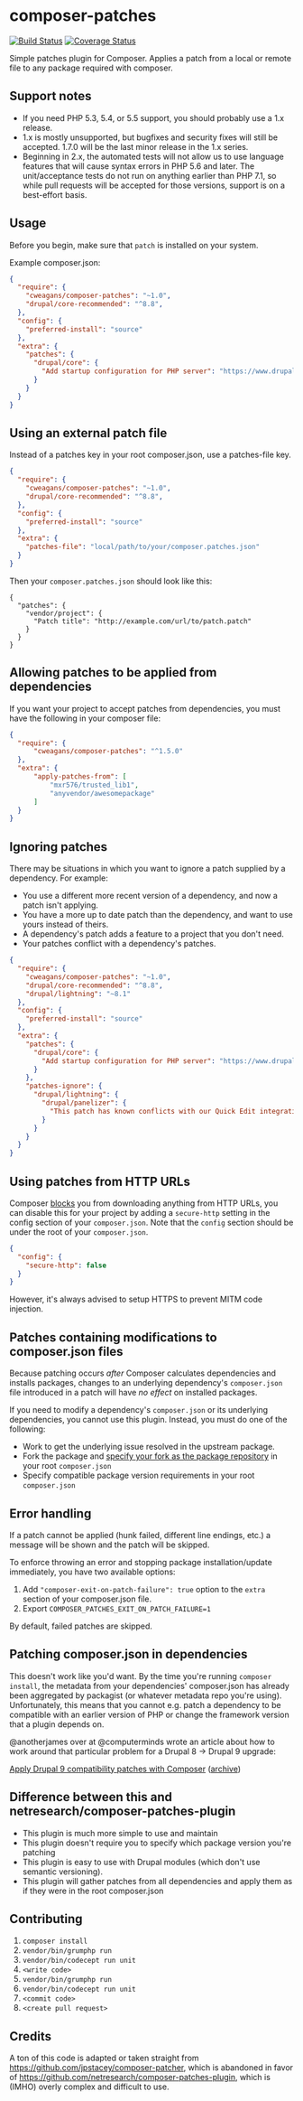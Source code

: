 # composer-patches

[![Build Status](https://travis-ci.org/cweagans/composer-patches.svg?branch=master)](https://travis-ci.org/cweagans/composer-patches)
[![Coverage Status](https://coveralls.io/repos/github/cweagans/composer-patches/badge.svg?branch=master)](https://coveralls.io/github/cweagans/composer-patches?branch=master)

Simple patches plugin for Composer. Applies a patch from a local or remote file to any package required with composer.

## Support notes

* If you need PHP 5.3, 5.4, or 5.5 support, you should probably use a 1.x release.
* 1.x is mostly unsupported, but bugfixes and security fixes will still be accepted.
  1.7.0 will be the last minor release in the 1.x series.
* Beginning in 2.x, the automated tests will not allow us to use language features
  that will cause syntax errors in PHP 5.6 and later. The unit/acceptance tests do
  not run on anything earlier than PHP 7.1, so while pull requests will be accepted
  for those versions, support is on a best-effort basis.


## Usage

Before you begin, make sure that `patch` is installed on your system.

Example composer.json:

```json
{
  "require": {
    "cweagans/composer-patches": "~1.0",
    "drupal/core-recommended": "^8.8",
  },
  "config": {
    "preferred-install": "source"
  },
  "extra": {
    "patches": {
      "drupal/core": {
        "Add startup configuration for PHP server": "https://www.drupal.org/files/issues/add_a_startup-1543858-30.patch"
      }
    }
  }
}

```

## Using an external patch file

Instead of a patches key in your root composer.json, use a patches-file key.

```json
{
  "require": {
    "cweagans/composer-patches": "~1.0",
    "drupal/core-recommended": "^8.8",
  },
  "config": {
    "preferred-install": "source"
  },
  "extra": {
    "patches-file": "local/path/to/your/composer.patches.json"
  }
}

```

Then your `composer.patches.json` should look like this:

```
{
  "patches": {
    "vendor/project": {
      "Patch title": "http://example.com/url/to/patch.patch"
    }
  }
}
```

## Allowing patches to be applied from dependencies

If you want your project to accept patches from dependencies, you must have the following in your composer file:

```json
{
  "require": {
      "cweagans/composer-patches": "^1.5.0"
  },
  "extra": {
      "apply-patches-from": [
          "mxr576/trusted_lib1",
          "anyvendor/awesomepackage"
      ]
  }
}
```

## Ignoring patches

There may be situations in which you want to ignore a patch supplied by a dependency. For example:

- You use a different more recent version of a dependency, and now a patch isn't applying.
- You have a more up to date patch than the dependency, and want to use yours instead of theirs.
- A dependency's patch adds a feature to a project that you don't need.
- Your patches conflict with a dependency's patches.

```json
{
  "require": {
    "cweagans/composer-patches": "~1.0",
    "drupal/core-recommended": "^8.8",
    "drupal/lightning": "~8.1"
  },
  "config": {
    "preferred-install": "source"
  },
  "extra": {
    "patches": {
      "drupal/core": {
        "Add startup configuration for PHP server": "https://www.drupal.org/files/issues/add_a_startup-1543858-30.patch"
      }
    },
    "patches-ignore": {
      "drupal/lightning": {
        "drupal/panelizer": {
          "This patch has known conflicts with our Quick Edit integration": "https://www.drupal.org/files/issues/2664682-49.patch"
        }
      }
    }
  }
}
```

## Using patches from HTTP URLs

Composer [blocks](https://getcomposer.org/doc/06-config.md#secure-http) you from downloading anything from HTTP URLs, you can disable this for your project by adding a `secure-http` setting in the config section of your `composer.json`. Note that the `config` section should be under the root of your `composer.json`.

```json
{
  "config": {
    "secure-http": false
  }
}
```

However, it's always advised to setup HTTPS to prevent MITM code injection.

## Patches containing modifications to composer.json files

Because patching occurs _after_ Composer calculates dependencies and installs packages, changes to an underlying dependency's `composer.json` file introduced in a patch will have _no effect_ on installed packages.

If you need to modify a dependency's `composer.json` or its underlying dependencies, you cannot use this plugin. Instead, you must do one of the following:
- Work to get the underlying issue resolved in the upstream package.
- Fork the package and [specify your fork as the package repository](https://getcomposer.org/doc/05-repositories.md#vcs) in your root `composer.json`
- Specify compatible package version requirements in your root `composer.json`

## Error handling

If a patch cannot be applied (hunk failed, different line endings, etc.) a message will be shown and the patch will be skipped.

To enforce throwing an error and stopping package installation/update immediately, you have two available options:

1. Add `"composer-exit-on-patch-failure": true` option to the `extra` section of your composer.json file.
1. Export `COMPOSER_PATCHES_EXIT_ON_PATCH_FAILURE=1`

By default, failed patches are skipped.

## Patching composer.json in dependencies

This doesn't work like you'd want. By the time you're running `composer install`,
the metadata from your dependencies' composer.json has already been aggregated by
packagist (or whatever metadata repo you're using). Unfortunately, this means that
you cannot e.g. patch a dependency to be compatible with an earlier version of PHP
or change the framework version that a plugin depends on.

@anotherjames over at @computerminds wrote an article about how to work around
that particular problem for a Drupal 8 -> Drupal 9 upgrade:

[Apply Drupal 9 compatibility patches with Composer](https://www.computerminds.co.uk/articles/apply-drupal-9-compatibility-patches-composer) ([archive](https://web.archive.org/web/20210124171010/https://www.computerminds.co.uk/articles/apply-drupal-9-compatibility-patches-composer))

## Difference between this and netresearch/composer-patches-plugin

- This plugin is much more simple to use and maintain
- This plugin doesn't require you to specify which package version you're patching
- This plugin is easy to use with Drupal modules (which don't use semantic versioning).
- This plugin will gather patches from all dependencies and apply them as if they were in the root composer.json

## Contributing
1. `composer install`
1. `vendor/bin/grumphp run`
1. `vendor/bin/codecept run unit`
1. `<write code>`
1. `vendor/bin/grumphp run`
1. `vendor/bin/codecept run unit`
1. `<commit code>`
1. `<create pull request>`


## Credits

A ton of this code is adapted or taken straight from https://github.com/jpstacey/composer-patcher, which is abandoned in favor of https://github.com/netresearch/composer-patches-plugin, which is (IMHO) overly complex and difficult to use.
